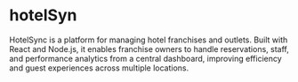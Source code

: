 # hotelSyn
 HotelSync is a platform for managing hotel franchises and outlets. Built with React and Node.js, it enables franchise owners to handle reservations, staff, and performance analytics from a central dashboard, improving efficiency and guest experiences across multiple locations.
